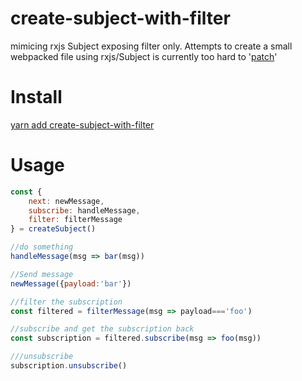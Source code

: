 # create-subject-with-filter

mimicing rxjs Subject exposing filter only. Attempts to create a small webpacked file using rxjs/Subject is currently too hard to '[patch](https://gist.github.com/ericelliott/827f9628a8e032645df991d9f1e2140f)' 

# Install

[yarn add create-subject-with-filter](https://www.npmjs.com/package/create-subject-with-filter)

# Usage

```javascript
const {
	next: newMessage,
	subscribe: handleMessage,
	filter: filterMessage
} = createSubject()

//do something
handleMessage(msg => bar(msg))

//Send message
newMessage({payload:'bar'})

//filter the subscription
const filtered = filterMessage(msg => payload==='foo')

//subscribe and get the subscription back
const subscription = filtered.subscribe(msg => foo(msg))

///unsubscribe
subscription.unsubscribe()

```
